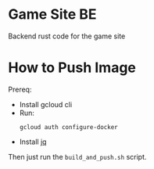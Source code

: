 # Game Site BE

Backend rust code for the game site

# How to Push Image

Prereq:

- Install gcloud cli
- Run:
  ```
  gcloud auth configure-docker
  ```
- Install [jq](https://stedolan.github.io/jq/download/)

Then just run the `build_and_push.sh` script.

